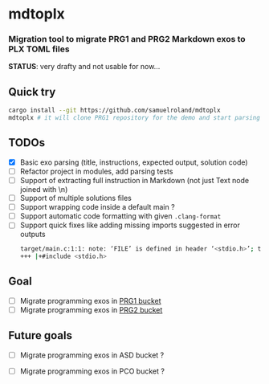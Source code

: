 # mdtoplx
### Migration tool to migrate PRG1 and PRG2 Markdown exos to PLX TOML files

**STATUS**: very drafty and not usable for now...

## Quick try
```sh
cargo install --git https://github.com/samuelroland/mdtoplx
mdtoplx # it will clone PRG1 repository for the demo and start parsing and compilation
```

## TODOs
- [x] Basic exo parsing (title, instructions, expected output, solution code)
- [ ] Refactor project in modules, add parsing tests
- [ ] Support of extracting full instruction in Markdown (not just Text node joined with \n)
- [ ] Support of multiple solutions files
- [ ] Support wrapping code inside a default main ?
- [ ] Support automatic code formatting with given `.clang-format`
- [ ] Support quick fixes like adding missing imports suggested in error outputs
    ```sh
    target/main.c:1:1: note: ‘FILE’ is defined in header ‘<stdio.h>’; this is probably fixable by adding ‘#include <stdio.h>’
    +++ |+#include <stdio.h>
    ```

## Goal
- [ ] Migrate programming exos in [PRG1 bucket](https://github.com/PRG1-HEIGVD/PRG1_Recueil_Exercices)
- [ ] Migrate programming exos in [PRG2 bucket](https://github.com/PRG2-HEIGVD/PRG2_Recueil_Exercices)

## Future goals
- [ ] Migrate programming exos in ASD bucket ?
- [ ] Migrate programming exos in PCO bucket ?

